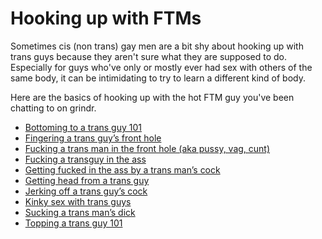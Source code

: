 # Hooking up with FTMs

Sometimes cis (non trans) gay men are a bit shy about hooking up with trans guys because they aren't sure what they are supposed to do. Especially for guys who've only or mostly ever had sex with others of the same body, it can be intimidating to try to learn a different kind of body.

Here are the basics of hooking up with the hot FTM guy you've been chatting to on grindr.

<ul class="children">
  <li class="page_item page-item-483">
    <a href="http://m4ftm.com/hooking-up/bottoming-to-a-trans-guy/">Bottoming to a trans guy 101</a>
  </li>
  <li class="page_item page-item-887">
    <a href="http://m4ftm.com/hooking-up/fingering-a-trans-guys-front-hole/">Fingering a trans guy’s front hole</a>
  </li>
  <li class="page_item page-item-870">
    <a href="https://m4ftm.com/hooking-up/fucking-a-trans-man-in-the-front-hole-aka-pussy-vag-cunt/">Fucking a trans man in the front hole (aka pussy, vag, cunt)</a>
  </li>
  <li class="page_item page-item-861">
    <a href="http://m4ftm.com/hooking-up/fucking-a-transguy-in-the-ass/">Fucking a transguy in the ass</a>
  </li>
  <li class="page_item page-item-897">
    <a href="http://m4ftm.com/hooking-up/getting-fucked-in-the-ass-by-a-trans-mans-cock/">Getting fucked in the ass by a trans man’s cock</a>
  </li>
  <li class="page_item page-item-857">
    <a href="http://m4ftm.com/hooking-up/getting-head-from-a-trans-guy/">Getting head from a trans guy</a>
  </li>
  <li class="page_item page-item-793">
    <a href="http://m4ftm.com/hooking-up/jerking-off-a-trans-guy/">Jerking off a trans guy’s cock</a>
  </li>
  <li class="page_item page-item-485">
    <a href="http://m4ftm.com/hooking-up/kinky-sex-with-trans-guys/">Kinky sex with trans guys</a>
  </li>
  <li class="page_item page-item-902">
    <a href="http://m4ftm.com/hooking-up/sucking-a-trans-mans-dick/">Sucking a trans man’s dick</a>
  </li>
  <li class="page_item page-item-479">
    <a href="http://m4ftm.com/hooking-up/topping-a-trans-guy/">Topping a trans guy 101</a>
  </li>
</ul>

